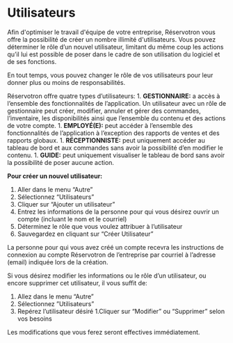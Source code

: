 # Utilisateurs

Afin d'optimiser le travail d'équipe de votre entreprise, Réservotron vous offre la possibilité de créer un nombre illimité d'utilisateurs. Vous pouvez déterminer le rôle d’un nouvel utilisateur, limitant du même coup les actions qu’il lui est possible de poser dans le cadre de son utilisation du logiciel et de ses fonctions. 

En tout temps, vous pouvez changer le rôle de vos utilisateurs pour leur donner plus ou moins de responsabilités. 

Réservotron offre quatre types d’utilisateurs:
1. 
**GESTIONNAIRE:** a accès à l’ensemble des fonctionnalités de l’application. Un utilisateur avec un rôle de gestionnaire peut créer, modifier, annuler et gérer des commandes, l’inventaire, les disponibilités ainsi que l’ensemble du contenu et des actions de votre compte. 
1. 
**EMPLOYÉ(E):** peut accéder à l’ensemble des fonctionnalités de l’application à l’exception des rapports de ventes et des rapports globaux. 
1. 
**RÉCEPTIONNISTE:** peut uniquement accéder au tableau de bord et aux commandes sans avoir la possibilité d’en modifier le contenu. 
1. 
**GUIDE:** peut uniquement visualiser le tableau de bord sans avoir la possibilité de poser aucune action. 

**Pour créer un nouvel utilisateur:**
1. Aller dans le menu “Autre” 
1. Sélectionnez  “Utilisateurs”
1. Cliquer sur “Ajouter un utilisateur”
1. Entrez les informations de la personne pour qui vous désirez ouvrir un compte (incluant le nom et le courriel)
1. Déterminez le rôle que vous voulez attribuer à l’utilisateur
1. Sauvegardez en cliquant sur “Créer Utilisateur”

La personne pour qui vous avez créé un compte recevra les instructions de connexion au compte Réservotron de l’entreprise par courriel à l’adresse (email) indiquée lors de la création.

Si vous désirez modifier les informations ou le rôle d’un utilisateur, ou encore supprimer cet utilisateur, il vous suffit de:
1. Allez dans le menu “Autre” 
1. Sélectionnez ”Utilisateurs”
1. Repérez l’utilisateur désiré
1.Cliquer sur “Modifier” ou “Supprimer” selon vos besoins

Les modifications que vous ferez seront effectives immédiatement. 

